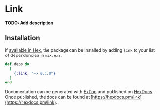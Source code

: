 # Link

**TODO: Add description**

## Installation

If [available in Hex](https://hex.pm/docs/publish), the package can be installed
by adding `link` to your list of dependencies in `mix.exs`:

```elixir
def deps do
  [
    {:link, "~> 0.1.0"}
  ]
end
```

Documentation can be generated with [ExDoc](https://github.com/elixir-lang/ex_doc)
and published on [HexDocs](https://hexdocs.pm). Once published, the docs can
be found at [https://hexdocs.pm/link](https://hexdocs.pm/link).

